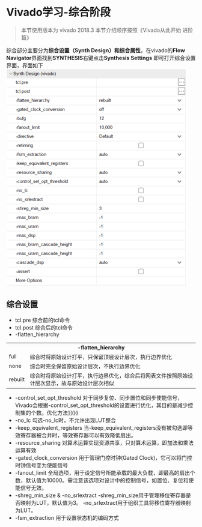 # Vivado学习-综合阶段
> 本节使用版本为 vivado 2018.3
> 本节介绍顺序按照《Vivado从此开始 进阶篇》

综合部分主要分为**综合设置（Synth Design）**和**综合属性**，在vivado的**Flow Navigator**界面找到**SYNTHESIS**右键点击**Synthesis Settings** 即可打开综合设置界面，界面如下
![](2022-08-18-11-22-24.png)
## 综合设置
+ tcl.pre
  综合前的tcl命令
+ tcl.post
  综合后的tcl命令
+ -flatten_hierarchy
<table>
<tr>
  <th colspan="2">-flatten_hierarchy</th>
</tr>
<tr>
  <td>full</td>
  <td >综合时将原始设计打平，只保留顶层设计层次，执行边界优化</td>
</tr>
<tr>
  <td>none</td>
  <td>综合时完全保留原始设计层次，不执行边界优化</td>    
</tr>
<tr>
  <td>rebuilt</td>
  <td>综合时将原始设计打平，执行边界优化，综合后将网表文件按照原始设计层次显示，故与原始设计层次相似</td>
</tr>
</table>

+ -control_set_opt_threshold 
  对于同步复位、同步置位和同步使能信号，Vivado会根据-control_set_opt_threshold的设置进行优化，其目的是减少控制集的个数。优化方法》》》》
+ -no_lc
  勾选-no_lc时，不允许出现LUT整合
+ -keep_equivalent_registers
  当-keep_equivalent_registers没有被勾选即等效寄存器被合并时，等效寄存器可以有效降低扇出。
+ -resource_sharing
  对算术运算实现资源共享，只对算术运算，即加法和乘法运算有效
+ -gated_clock_conversion
  用于管理门控时钟(Gated Clock)，它可以将门控时钟信号变为使能信号
+ -fanout_limit
  全局选项，用于设定信号所能承载的最大负载，即最高的扇出个数，默认值为10000。需注意该选项对设计中的控制信号，如置位、复位和使能信号无效。
+ -shreg_min_size & -no_srlextract
  -shreg_min_size用于管理移位寄存器是否映射为LUT，默认值为3。
  -no_srlextract用于组织工具将移位寄存器映射为LUT。
+ -fsm_extraction
  用于设置状态机的编码方式
  